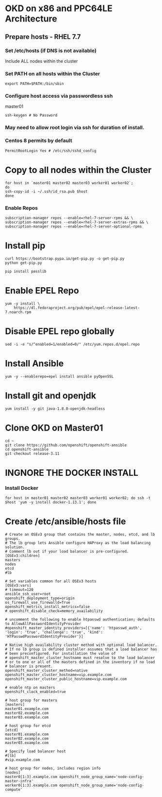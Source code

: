 # OKD on x86 and PPC64LE Architecture
 
## Prepare hosts - RHEL 7.7 

### Set /etc/hosts (if DNS is not available)

Include ALL nodes within the cluster

### Set PATH on all hosts within the Cluster

```shell
export PATH=$PATH:/bin/sbin
```

### Configure host access via passwordless ssh

master01
```shell
ssh-keygen # No Password
```

### May need to allow root login via ssh for duration of install.
### Centos 8 permits by default

```shell
PermitRootLogin Yes # /etc/ssh/sshd_config
```

# Copy to all nodes within the Cluster

```shell
for host in `master01 master02 master03 worker01 worker02`;
do
ssh-copy-id -i ~/.ssh/id_rsa.pub $host
done
```

### Enable Repos

```shell
subscription-manager repos --enable=rhel-7-server-rpms && \
subscription-manager repos --enable=rhel-7-server-extras-rpms && \
subscription-manager repos --enable=rhel-7-server-optional-rpms
```

# Install pip

```shell
curl https://bootstrap.pypa.io/get-pip.py -o get-pip.py
python get-pip.py

pip install passlib
```

# Enable EPEL Repo

```shell
yum -y install \
    https://dl.fedoraproject.org/pub/epel/epel-release-latest-7.noarch.rpm
```

# Disable EPEL repo globally

```shell
sed -i -e "s/^enabled=1/enabled=0/" /etc/yum.repos.d/epel.repo
```

# Install Ansible

```shell
yum -y --enablerepo=epel install ansible pyOpenSSL
```

# Install git and openjdk

```shell
yum install -y git java-1.8.0-openjdk-headless
```

# Clone OKD on Master01

```shell
cd ~
git clone https://github.com/openshift/openshift-ansible
cd openshift-ansible
git checkout release-3.11
```

# INGNORE THE DOCKER INSTALL
### Install Docker
```shell
for host in master01 master02 master03 worker01 worker02; do ssh -t $host 'yum -y install docker-1.13.1'; done
```

# Create /etc/ansible/hosts file

```shell
# Create an OSEv3 group that contains the master, nodes, etcd, and lb groups.
# The lb group lets Ansible configure HAProxy as the load balancing solution.
# Comment lb out if your load balancer is pre-configured.
[OSEv3:children]
masters
nodes
etcd
#lb

# Set variables common for all OSEv3 hosts
[OSEv3:vars]
# timeout=120
ansible_ssh_user=root
openshift_deployment_type=origin
os_firewall_use_firewalld=True
openshift_metrics_install_metrics=false
# openshift_disable_check=memory_availability

# uncomment the following to enable htpasswd authentication; defaults to AllowAllPasswordIdentityProvider
#openshift_master_identity_providers=[{'name': 'htpasswd_auth', 'login': 'true', 'challenge': 'true', 'kind': 'HTPasswdPasswordIdentityProvider'}]

# Native high availability cluster method with optional load balancer.
# If no lb group is defined installer assumes that a load balancer has
# been preconfigured. For installation the value of
# openshift_master_cluster_hostname must resolve to the load balancer
# or to one or all of the masters defined in the inventory if no load
# balancer is present.
openshift_master_cluster_method=native
openshift_master_cluster_hostname=vip.example.com
openshift_master_cluster_public_hostname=vip.example.com

# enable ntp on masters
openshift_clock_enabled=true

# host group for masters
[masters]
master01.example.com
master02.example.com
master03.example.com

# host group for etcd
[etcd]
master01.example.com
master02.example.com
master03.example.com

# Specify load balancer host
#[lb]
#vip.example.com

# host group for nodes, includes region info
[nodes]
master0[1:3].example.com openshift_node_group_name='node-config-master-infra'
worker0[1:3].example.com openshift_node_group_name='node-config-compute'
```
